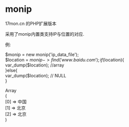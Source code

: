 monip  
=====  

17mon.cn 的PHP扩展版本  

采用了monip内置类支持IP与位置的对应.  

例:  

$monip = new monip('ip_data_file');  
$location = $monip->find('www.baidu.com');  
if($location){  
  var_dump($location);      //array  
}else{  
  var_dump($location);      // NULL  
}  

Array  
(  
    [0] => 中国  
    [1] => 北京  
    [2] => 北京  
)  
